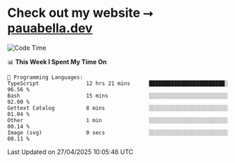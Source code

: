 # Check out my website ⭢ [pauabella.dev](https://pauabella.dev)

<!--START_SECTION:waka-->
![Code Time](http://img.shields.io/badge/Code%20Time-4%2C361%20hrs%2036%20mins-blue)

📊 **This Week I Spent My Time On** 

```text
💬 Programming Languages: 
TypeScript               12 hrs 21 mins      ████████████████████████░   96.56 % 
Bash                     15 mins             ░░░░░░░░░░░░░░░░░░░░░░░░░   02.00 % 
Gettext Catalog          8 mins              ░░░░░░░░░░░░░░░░░░░░░░░░░   01.04 % 
Other                    1 min               ░░░░░░░░░░░░░░░░░░░░░░░░░   00.14 % 
Image (svg)              0 secs              ░░░░░░░░░░░░░░░░░░░░░░░░░   00.11 % 
```


 Last Updated on 27/04/2025 10:05:46 UTC
<!--END_SECTION:waka-->
